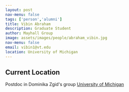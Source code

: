 ```yaml
---
layout: post 
nav-menu: false
tags: ['person','alumni']
title: Vibin Abraham 
description: Graduate Student 
author: Mayhall Group 
image: assets/images/people/abraham_vibin.jpg
nav-menu: false 
email: vibin1@vt.edu
location: University of Michigan
---
```


## Current Location
Postdoc in Dominika Zgid's group
[University of Michigan](https://sites.lsa.umich.edu/zgid/members/)
